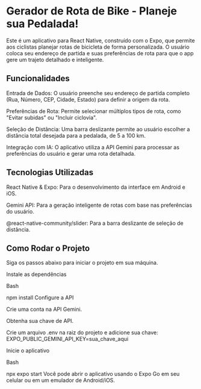  # Gerador de Rota de Bike - Planeje sua Pedalada!
 
 Este é um aplicativo para React Native, construído com o Expo, que permite aos ciclistas planejar rotas de bicicleta de forma personalizada. O usuário coloca seu endereço de partida e suas preferências de rota para que o app gere um trajeto detalhado e inteligente.

 ## Funcionalidades
 Entrada de Dados: O usuário preenche seu endereço de partida completo (Rua, Número, CEP, Cidade, Estado) para definir a origem da rota.

 Preferências de Rota: Permite selecionar múltiplos tipos de rota, como "Evitar subidas" ou "Incluir ciclovia".

 Seleção de Distância: Uma barra deslizante permite ao usuário escolher a distância total desejada para a pedalada, de 5 a 100 km.

 Integração com IA: O aplicativo utiliza a API Gemini para processar as preferências do usuário e gerar uma rota detalhada.

 ## Tecnologias Utilizadas
React Native & Expo: Para o desenvolvimento da interface em Android e iOS.

Gemini API: Para a geração inteligente de rotas com base nas preferências do usuário.

@react-native-community/slider: Para a barra deslizante de seleção de distância.

 ## Como Rodar o Projeto
Siga os passos abaixo para iniciar o projeto em sua máquina.

Instale as dependências

Bash

npm install
Configure a API

Crie uma conta na API Gemini.

Obtenha sua chave de API.

Crie um arquivo .env na raiz do projeto e adicione sua chave:
EXPO_PUBLIC_GEMINI_API_KEY=sua_chave_aqui

Inicie o aplicativo

Bash

npx expo start
Você pode abrir o aplicativo usando o Expo Go em seu celular ou em um emulador de Android/iOS.
